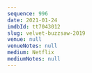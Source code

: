 ```yaml
---
sequence: 996
date: 2021-01-24
imdbId: tt7043012
slug: velvet-buzzsaw-2019
venue: null
venueNotes: null
medium: Netflix
mediumNotes: null
---
```

